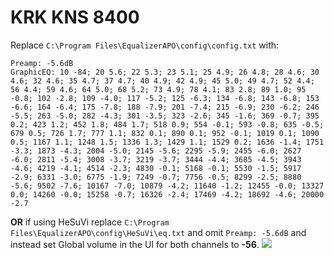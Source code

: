 # KRK KNS 8400
Replace `C:\Program Files\EqualizerAPO\config\config.txt` with:
```
Preamp: -5.6dB
GraphicEQ: 10 -84; 20 5.6; 22 5.3; 23 5.1; 25 4.9; 26 4.8; 28 4.6; 30 4.6; 32 4.6; 35 4.7; 37 4.7; 40 4.9; 42 4.9; 45 5.0; 49 4.7; 52 4.4; 56 4.4; 59 4.6; 64 5.0; 68 5.2; 73 4.9; 78 4.1; 83 2.8; 89 1.0; 95 -0.8; 102 -2.8; 109 -4.0; 117 -5.2; 125 -6.3; 134 -6.8; 143 -6.8; 153 -6.6; 164 -6.4; 175 -7.8; 188 -7.9; 201 -7.4; 215 -6.9; 230 -6.2; 246 -5.5; 263 -5.0; 282 -4.3; 301 -3.5; 323 -2.6; 345 -1.6; 369 -0.7; 395 0.2; 423 1.2; 452 1.8; 484 1.7; 518 0.9; 554 -0.1; 593 -0.8; 635 -0.5; 679 0.5; 726 1.7; 777 1.1; 832 0.1; 890 0.1; 952 -0.1; 1019 0.1; 1090 0.5; 1167 1.1; 1248 1.5; 1336 1.3; 1429 1.1; 1529 0.2; 1636 -1.4; 1751 -3.3; 1873 -4.3; 2004 -5.0; 2145 -5.6; 2295 -5.9; 2455 -6.0; 2627 -6.0; 2811 -5.4; 3008 -3.7; 3219 -3.7; 3444 -4.4; 3685 -4.5; 3943 -4.6; 4219 -4.1; 4514 -2.3; 4830 -0.1; 5168 -0.1; 5530 -1.5; 5917 -2.9; 6331 -3.0; 6775 -1.9; 7249 -0.7; 7756 -0.5; 8299 -2.5; 8880 -5.6; 9502 -7.6; 10167 -7.0; 10879 -4.2; 11640 -1.2; 12455 -0.0; 13327 0.0; 14260 -0.0; 15258 -0.7; 16326 -2.4; 17469 -4.2; 18692 -4.6; 20000 -2.7
```
**OR** if using HeSuVi replace `C:\Program Files\EqualizerAPO\config\HeSuVi\eq.txt` and omit `Preamp: -5.6dB` and instead set Global volume in the UI for both channels to **-56**.
![](https://raw.githubusercontent.com/jaakkopasanen/AutoEq/master/results/Sonoma%20Model%20One/innerfidelity/onear/KRK%20KNS%208400/KRK%20KNS%208400.png)